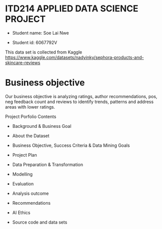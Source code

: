 # ITD214 APPLIED DATA SCIENCE PROJECT

- Student name: Soe Lai Nwe
  
- Student id: 6067792V

This data set is collected from Kaggle https://www.kaggle.com/datasets/nadyinky/sephora-products-and-skincare-reviews

# Business objective 

Our business objective is analyzing ratings, author recommendations, pos, neg feedback count and reviews to identify trends, patterns and address areas with lower ratings.

Project Porfolio Contents

- Background & Business Goal
  
- About the Dataset

- Business Objective, Success Criteria & Data Mining Goals
  
- Project Plan
  
- Data Preparation & Transformation
  
- Modelling
  
- Evaluation
  
- Analysis outcome
  
- Recommendations
  
- AI Ethics
  
- Source code and data sets
